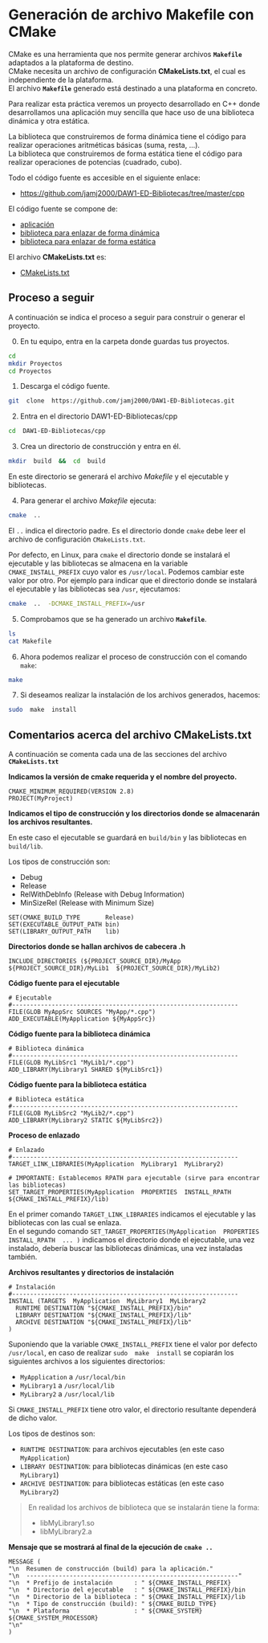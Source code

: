 # Generación de archivo Makefile con CMake

CMake es una herramienta que nos permite generar archivos __`Makefile`__ adaptados a la plataforma de destino.  
CMake necesita un archivo de configuración __CMakeLists.txt__, el cual es independiente de la plataforma.  
El archivo __`Makefile`__ generado está destinado a una plataforma en concreto.

Para realizar esta práctica veremos un proyecto desarrollado en C++ donde desarrollamos una aplicación muy sencilla 
que hace uso de una biblioteca dinámica y otra estática.

La biblioteca que construiremos de forma dinámica tiene el código para realizar operaciones aritméticas básicas (suma, resta, ...).  
La biblioteca que construiremos de forma estática tiene el código para realizar operaciones de potencias (cuadrado, cubo).

Todo el código fuente es accesible en el siguiente enlace:

- https://github.com/jamj2000/DAW1-ED-Bibliotecas/tree/master/cpp

El código fuente se compone de:
- [aplicación](cpp/MyApp/main.cpp)
- [biblioteca para enlazar de forma dinámica](cpp/MyLib1/aritmetica.cpp)
- [biblioteca para enlazar de forma estática](cpp/MyLib2/potencias.cpp)

El archivo __CMakeLists.txt__ es:
- [CMakeLists.txt](cpp/CMakeLists.txt)


## Proceso a seguir

A continuación se indica el proceso a seguir para construir o generar el proyecto. 

0. En tu equipo, entra en la carpeta donde guardas tus proyectos.

```bash
cd
mkdir Proyectos  
cd Proyectos
```

1. Descarga el código fuente.

```bash
git  clone  https://github.com/jamj2000/DAW1-ED-Bibliotecas.git
```

2. Entra en el directorio DAW1-ED-Bibliotecas/cpp

```bash
cd  DAW1-ED-Bibliotecas/cpp
```

3. Crea un directorio de construcción y entra en él.

```bash
mkdir  build  &&  cd  build
```

En este directorio se generará el archivo _Makefile_ y el ejecutable y bibliotecas.


4. Para generar el archivo _Makefile_ ejecuta:

```bash
cmake  ..
```

El `..` indica el directorio padre. Es el directorio donde `cmake` debe leer el archivo de configuración `CMakeLists.txt`.

Por defecto, en Linux, para `cmake` el directorio donde se instalará el ejecutable y las bibliotecas se almacena en la variable `CMAKE_INSTALL_PREFIX` cuyo valor es `/usr/local`. Podemos cambiar este valor por otro. Por ejemplo para indicar que el directorio donde se instalará el ejecutable y las bibliotecas sea `/usr`, ejecutamos: 

```bash
cmake  ..  -DCMAKE_INSTALL_PREFIX=/usr
```

5. Comprobamos que se ha generado un archivo __`Makefile`__.

```bash
ls 
cat Makefile
```

6. Ahora podemos realizar el proceso de construcción con el comando `make`:

```bash
make
```

7. Si deseamos realizar la instalación de los archivos generados, hacemos:

```bash
sudo  make  install
```


## Comentarios acerca del archivo CMakeLists.txt

A continuación se comenta cada una de las secciones del archivo __`CMakeLists.txt`__

__Indicamos la versión de cmake requerida y el nombre del proyecto.__
```
CMAKE_MINIMUM_REQUIRED(VERSION 2.8)
PROJECT(MyProject)
```

__Indicamos el tipo de construcción y los directorios donde se almacenarán los archivos resultantes.__  

En este caso el ejecutable se guardará en `build/bin` y las bibliotecas en `build/lib`.  

Los tipos de construcción son:
- Debug 
- Release
- RelWithDebInfo (Release with Debug Information) 
- MinSizeRel     (Release with Minimum Size)

```
SET(CMAKE_BUILD_TYPE       Release)
SET(EXECUTABLE_OUTPUT_PATH bin)
SET(LIBRARY_OUTPUT_PATH    lib)
```

__Directorios donde se hallan archivos de cabecera .h__
```
INCLUDE_DIRECTORIES (${PROJECT_SOURCE_DIR}/MyApp  ${PROJECT_SOURCE_DIR}/MyLib1  ${PROJECT_SOURCE_DIR}/MyLib2)
```

__Código fuente para el ejecutable__
```
# Ejecutable
#---------------------------------------------------------------
FILE(GLOB MyAppSrc SOURCES "MyApp/*.cpp")
ADD_EXECUTABLE(MyApplication ${MyAppSrc})
```

__Código fuente para la biblioteca dinámica__
```
# Biblioteca dinámica
#---------------------------------------------------------------
FILE(GLOB MyLibSrc1 "MyLib1/*.cpp")
ADD_LIBRARY(MyLibrary1 SHARED ${MyLibSrc1})
```

__Código fuente para la biblioteca estática__
```
# Biblioteca estática
#---------------------------------------------------------------
FILE(GLOB MyLibSrc2 "MyLib2/*.cpp")
ADD_LIBRARY(MyLibrary2 STATIC ${MyLibSrc2})
```

__Proceso de enlazado__
```
# Enlazado
#---------------------------------------------------------------
TARGET_LINK_LIBRARIES(MyApplication  MyLibrary1  MyLibrary2)

# IMPORTANTE: Establecemos RPATH para ejecutable (sirve para encontrar las bibliotecas)
SET_TARGET_PROPERTIES(MyApplication  PROPERTIES  INSTALL_RPATH ${CMAKE_INSTALL_PREFIX}/lib)
```

En el primer comando `TARGET_LINK_LIBRARIES` indicamos el ejecutable y las bibliotecas con las cual se enlaza.  
En el segundo comando `SET_TARGET_PROPERTIES(MyApplication  PROPERTIES  INSTALL_RPATH  ... )` indicamos el directorio
donde el ejecutable, una vez instalado, debería buscar las bibliotecas dinámicas, una vez instaladas también.


__Archivos resultantes y directorios de instalación__
```
# Instalación
#---------------------------------------------------------------
INSTALL (TARGETS  MyApplication  MyLibrary1  MyLibrary2
  RUNTIME DESTINATION "${CMAKE_INSTALL_PREFIX}/bin"
  LIBRARY DESTINATION "${CMAKE_INSTALL_PREFIX}/lib"
  ARCHIVE DESTINATION "${CMAKE_INSTALL_PREFIX}/lib"
)
``` 
Suponiendo que la variable `CMAKE_INSTALL_PREFIX` tiene el valor por defecto `/usr/local`, en caso de realizar `sudo  make  install` se copiarán los siguientes archivos a los siguientes directorios:

- `MyApplication` a `/usr/local/bin` 
- `MyLibrary1` a `/usr/local/lib`
- `MyLibrary2` a `/usr/local/lib`

Si `CMAKE_INSTALL_PREFIX` tiene otro valor, el directorio resultante dependerá de dicho valor.

Los tipos de destinos son:

- `RUNTIME DESTINATION`: para archivos ejecutables  (en este caso `MyApplication`)
- `LIBRARY DESTINATION`: para bibliotecas dinámicas (en este caso `MyLibrary1`)
- `ARCHIVE DESTINATION`: para bibliotecas estáticas (en este caso `MyLibrary2`)

>En realidad los archivos de biblioteca que se instalarán tiene la forma:
>- libMyLibrary1.so
>- libMyLibrary2.a


__Mensaje que se mostrará al final de la ejecución de `cmake ..`__
```
MESSAGE (
"\n  Resumen de construcción (build) para la aplicación."
"\n  -----------------------------------------------------------"
"\n  * Prefijo de instalación      : " ${CMAKE_INSTALL_PREFIX}
"\n  * Directorio del ejecutable   : " ${CMAKE_INSTALL_PREFIX}/bin
"\n  * Directorio de la biblioteca : " ${CMAKE_INSTALL_PREFIX}/lib
"\n  * Tipo de construcción (build): " ${CMAKE_BUILD_TYPE}
"\n  * Plataforma                  : " ${CMAKE_SYSTEM} ${CMAKE_SYSTEM_PROCESSOR}
"\n"
)
```

